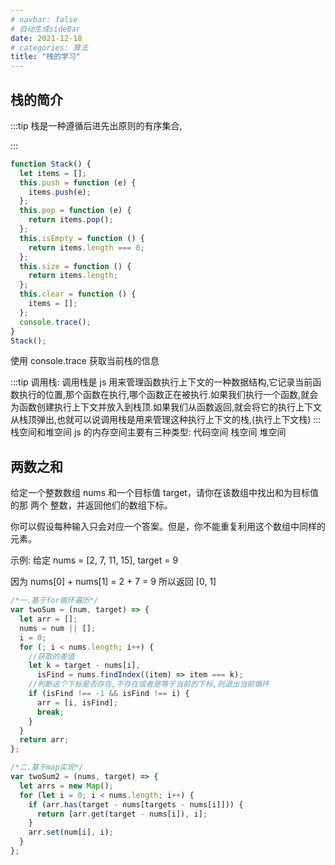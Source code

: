 ```yaml
---
# navbar: false
# 自动生成sideBar
date: 2021-12-18
# categories: 算法
title: "栈的学习"
---
```


## 栈的简介

:::tip
栈是一种遵循后进先出原则的有序集合,

:::

```js
function Stack() {
  let items = [];
  this.push = function (e) {
    items.push(e);
  };
  this.pop = function (e) {
    return items.pop();
  };
  this.isEmpty = function () {
    return items.length === 0;
  };
  this.size = function () {
    return items.length;
  };
  this.clear = function () {
    items = [];
  };
  console.trace();
}
Stack();
```

使用 console.trace 获取当前栈的信息

:::tip
调用栈: 调用栈是 js 用来管理函数执行上下文的一种数据结构,它记录当前函数执行的位置,那个函数在执行,哪个函数正在被执行.如果我们执行一个函数,就会为函数创建执行上下文并放入到栈顶.如果我们从函数返回,就会将它的执行上下文从栈顶弹出,也就可以说调用栈是用来管理这种执行上下文的栈,(执行上下文栈)
:::
栈空间和堆空间
js 的内存空间主要有三种类型:
代码空间
栈空间
堆空间

## 两数之和

给定一个整数数组 nums 和一个目标值 target，请你在该数组中找出和为目标值的那 两个 整数，并返回他们的数组下标。

你可以假设每种输入只会对应一个答案。但是，你不能重复利用这个数组中同样的元素。

示例:
给定 nums = [2, 7, 11, 15], target = 9

因为 nums[0] + nums[1] = 2 + 7 = 9
所以返回 [0, 1]

```js
/*一.基于for循环遍历*/
var twoSum = (num, target) => {
  let arr = [];
  nums = num || [];
  i = 0;
  for (; i < nums.length; i++) {
    //获取的差值
    let k = target - nums[i],
      isFind = nums.findIndex((item) => item === k);
    //判断这个下标是否存在,不存在或者是等于当前的下标,则退出当前循环
    if (isFind !== -1 && isFind !== i) {
      arr = [i, isFind];
      break;
    }
  }
  return arr;
};

/*二.基于map实现*/
var twoSum2 = (nums, target) => {
  let arrs = new Map();
  for (let i = 0; i < nums.length; i++) {
    if (arr.has(target - nums[targets - nums[i]])) {
      return [arr.get(target - nums[i]), i];
    }
    arr.set(num[i], i);
  }
};
```

